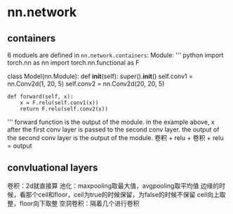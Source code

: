 # nn.network

## containers
6 moduels are defined in `nn.network.containers`:
Module:
''' python
import torch.nn as nn
import torch.nn.functional as F

class Model(nn.Module):
    def __init__(self):
        super().__init__()
        self.conv1 = nn.Conv2d(1, 20, 5)
        self.conv2 = nn.Conv2d(20, 20, 5)

    def forward(self, x):
        x = F.relu(self.conv1(x))
        return F.relu(self.conv2(x))
'''
forward function is the output of the module.
in the example above, x after the first conv layer is passed to the second conv layer. the output of the second conv layer is the output of the module.
卷积 + relu + 卷积 + relu = output

## convluational layers

卷积：2d就直接算
池化：maxpooling取最大值，avgpooling取平均值
边缘的时候，看那个ceil和floor，ceil为true的时候保留，为false的时候不保留
ceil向上取整，floor向下取整
空洞卷积：隔着几个进行卷积